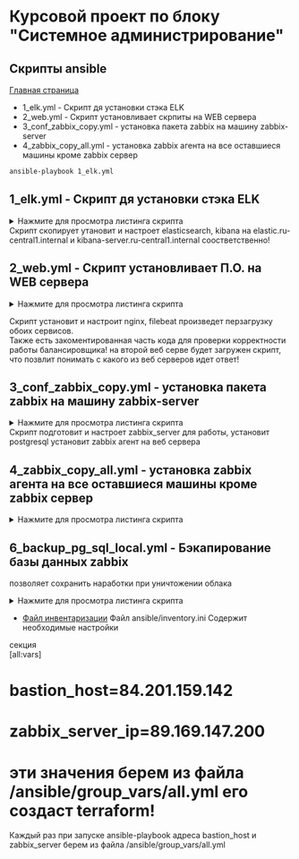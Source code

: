 # Курсовой проект по блоку "Системное администрирование"

## Скрипты ansible

[Главная страница](https://github.com/ysatii/Course_project_on_the_block_System_Administration/blob/main/README.md)

  * 1_elk.yml - Скрипт дя установки стэка ELK
  * 2_web.yml - Скрипт установливает скрпиты на WEB сервера
  * 3_conf_zabbix_copy.yml - установка пакета zabbix на машину zabbix-server
  * 4_zabbix_copy_all.yml - установка zabbix агента на все оставшиеся машины кроме zabbix сервер

  
```sh
ansible-playbook 1_elk.yml
```


## 1_elk.yml - Скрипт дя установки стэка ELK
<details>
<summary>Нажмите для просмотра листинга скрипта</summary>

```
---
- name: Настройка и установка elasticsearch
  tags: elasticsearch
  hosts: elasticsearch
  gather_facts: no
  become: yes
  tasks:

    - name: Проверка доступности
      ping:
      register: ping_result

    - name: Копирование пакета elastics
      copy:
        src: packages/{{ pkg_elastic }}
        dest: /tmp/

    - name: Установка пакета elasticsearch .deb
      apt:
        deb: "/tmp/{{ pkg_elastic }}"
        state: present
    
    - name: Копирование файла конфигурации elasticsearch.yml
      copy:
        src: templates/elasticsearch.yml
        mode: 0640
        dest: /etc/elasticsearch/elasticsearch.yml

    - name: переззапуск elasticsearch
      service:
        name: elasticsearch
        state: restarted
        enabled: true

- name: Настройка и установка kibana
  tags: kibana
  hosts: kibana
  gather_facts: no
  become: yes
  tasks:
    - name: Копирование пакета kibana
      copy:
        src: packages/{{ pkg_kibana }}
        dest: /tmp/

    - name: Установка пакета kibana .deb
      apt:
        deb: "/tmp/{{ pkg_kibana }}"
        state: present

    - name: Копирование файла конфигурации kibana.yml
      template:
        src: templates/kibana.yml.j2
        mode: 0640
        dest: /etc/kibana/kibana.yml

    - name: перезапуск kibana
      systemd:
        name: kibana
        state: restarted
        enabled: true
...
```
</details>
Скрипт  скопирует утановит и настроет elasticsearch, kibana на elastic.ru-central1.internal и kibana-server.ru-central1.internal соостветственно!


## 2_web.yml - Скрипт установливает П.О. на WEB сервера
 
<details>
<summary>Нажмите для просмотра листинга скрипта</summary>

```
---
- name: Установка пакетов на web сервера
  hosts: web_servers
  gather_facts: no
  become: yes
  tasks:

    - name: Проверка доступности
      ping:
      register: ping_result

    - name: Обновление кеш
      apt:
        update_cache: yes

    - name: Установка nginx
      apt:
        name: nginx
        state: present

    - name: Копирование страницы index.html на сервера 
      copy:
        src: templates/index.html
        dest: /var/www/html/
    
    - name: перзапуск nginx
      service:
        name: nginx
        state: restarted
    
    - name: Копирование filebeat
      copy:
        src: packages/{{ pkg_name }}
        dest: /tmp/
    
    - name: Установка filebeat .deb
      apt:
        deb: "/tmp/{{ pkg_name }}"
        state: present

    - name: Копирование файла настроек filebeat.yml
      template:
        src: templates/filebeat.yml.j2
        mode: 0644
        dest: /etc/filebeat/filebeat.yml

    - name: Конфигурирование nginx модуля
      copy:
        dest: /etc/filebeat/modules.d/nginx.yml.disabled
        content: |
          - module: nginx
            # Access logs
            access:
              enabled: true

            # Error logs
            error:
              enabled: true
        mode: 0644
     
    - name: Активируе nginx модуль для filebeat
      shell:
        cmd:  filebeat setup --dashboards && filebeat modules enable system nginx
        
    - name: перезапуск демона systemd
      shell:
        cmd: systemctl daemon-reload
    
    - name: Перезапускаемм Filebeat
      systemd:
        name: filebeat.service
        state: restarted
        enabled: true

 
- name: Мониторинг сервера nginx в zabbix
  hosts: web_servers
  gather_facts: no
  become: yes
  tasks:
    - name: Копируем файл конфигурации stub_status.conf
      template:
        src: templates2/stub_status.conf
        mode: 0644
        dest:  /etc/nginx/conf.d/stub_status.conf

    - name:  Добавляем настройки в /etc/nginx/nginx.conf
      blockinfile:
        path: /etc/nginx/nginx.conf
        marker: "access_log /var/log/nginx/access.log;"
        insertafter: "access_log /var/log/nginx/access.log;"
        block: "{{ lookup('file', 'templates2/nginx.conf') }}"
    
    - name: Убираем строку из error.log
      lineinfile:
        path: /etc/nginx/nginx.conf
        state: absent
        regexp: '^% error_log /var/log/nginx/error.log;'

    - name: Убираем строку из  access.log
      lineinfile:
        path: /etc/nginx/nginx.conf
        state: absent
        regexp: '^%access_log /var/log/nginx/access.log;'

    - name: Перезапускаем nginx
      systemd:
        name: nginx.service
        state: restarted
        enabled: true
...    
```
</details>

Скрипт установит и настроит nginx, filebeat произведет перзагрузку обоих сервисов.  
Также есть закоментированная часть кода для проверки корректности работы балансировщика! 
на второй веб серве будет загружен скрипт, что позвлит понимать с какого из веб серверов идет ответ!


## 3_conf_zabbix_copy.yml - установка пакета zabbix на машину zabbix-server
 
<details>
<summary>Нажмите для просмотра листинга скрипта</summary>

```
- name: Установка и настройка zabbix 
  hosts: zabbix_server
  gather_facts: no
  vars:
    host: "localhost"                     # адрес хоста
    db_port: 5432                         # PostgreSQL (по умолчанию 5432)
    db_name: "zabbix"                     # базы данных
    db_user: "{{ zabbix_user }}"          # пользователя базы данных
    db_password: "{{ zabbix_password }}"  # пароль пользователя базы данных
  become: yes
  tasks:

  - name: Проверка доступности
    ping:
    register: ping_result
 
  - name: Обновление системы и установка зависимостей
    apt:
      update_cache: yes
      name: ['wget', 'curl', 'nginx', 'postgresql', 'postgresql-contrib', 'php-fpm', 'php-pgsql', 'php-bcmath', 'php-mbstring', 'php-gd', 'php-xml', 'mc']
      state: present
   
 
  
  - name: Обновление кеш
    apt:
      update_cache: yes

  - name: Копирование установочного пакета zabbix репозитория
    copy:
      src: packages/{{ pkg_zabbix }}
      dest: /tmp/

  - name: Установка zabbix репозитория
    command: dpkg -i /tmp/{{ pkg_zabbix }}

  - name: Обновление кеша установщика
    apt:
      update_cache: yes

  
  - name: Установка  Zabbix Server и компонентов
    become: yes
    apt:
      name: ['zabbix-server-pgsql', 'zabbix-frontend-php', 'zabbix-nginx-conf', 'zabbix-agent', 'zabbix-sql-scripts']
      state: present

          # --------------------------------------------------------------

  - name: Создаем пользователя pgsql и базы данных
    shell:
     cmd: |
        su - postgres -c "psql --command \"CREATE USER {{ zabbix_user }} WITH PASSWORD '{{ zabbix_password }}';\"" && \
        su - postgres -c "psql --command \"CREATE DATABASE zabbix OWNER {{ zabbix_user }};\""         
        

 
  - name: Импортировать начальную структуру базы данных pgsql 
    shell: |
      zcat /usr/share/zabbix-sql-scripts/postgresql/server.sql.gz | sudo -u {{ zabbix_user }} -p {{ zabbix_password }} psql zabbix  | sudo -u {{ zabbix_user }} -p {{ zabbix_password }} psql zabbix
  

  

   #  ----------------------------------------
   
  - name: Копируем zabbix_server.conf файл настроек zabbix
    template:
      src: templates/zabbix_server.conf.j2
      mode: 0644
      dest: /etc/zabbix/zabbix_server.conf
  
    
  - name: Устанавливаем пароль пользователя pgsql в файле /etc/zabbix/zabbix_server.conf
    lineinfile:
       dest: /etc/zabbix/zabbix_server.conf
       regexp: '^# DBPassword='
       line: 'DBPassword={{ db_password }}' 

  - name : Очищаем файл настроек web интерфейса etc/zabbix/web/zabbix.conf.php
    shell:
      cmd: |
        echo -n > /etc/zabbix/web/zabbix.conf.php

  - name: Генерируем содержимое файла настроек web интерфейса /etc/zabbix/web/zabbix.conf.php
    become: yes
    blockinfile:
       path: /etc/zabbix/web/zabbix.conf.php
       block: |
         <?php
         // Zabbix GUI configuration file.

          $DB['TYPE']				= 'POSTGRESQL';
          $DB['SERVER']			= '{{ host }}';
          $DB['DATABASE']		= '{{ db_name }}';
          $DB['USER']			= '{{ db_user }}';
          $DB['PASSWORD']		= '{{ db_password }}';

          // Schema name. Used for PostgreSQL.
          $DB['SCHEMA']			= '';

          // Used for TLS connection.
          $DB['ENCRYPTION']		= false;
          $DB['KEY_FILE']			= '';
          $DB['CERT_FILE']		= '';
          $DB['CA_FILE']			= '';
          $DB['VERIFY_HOST']		= false;
          $DB['CIPHER_LIST']		= '';

          // Vault configuration. Used if database credentials are stored in Vault secrets manager.
          $DB['VAULT_URL']		= '';
          $DB['VAULT_DB_PATH']	= '';
          $DB['VAULT_TOKEN']		= '';

          // Use IEEE754 compatible value range for 64-bit Numeric (float) history values.
          // This option is enabled by default for new Zabbix installations.
          // For upgraded installations, please read database upgrade notes before enabling this option.
          $DB['DOUBLE_IEEE754']	= true;

          // Uncomment and set to desired values to override Zabbix hostname/IP and port.
          // $ZBX_SERVER			= '';
          // $ZBX_SERVER_PORT		= '';

          $ZBX_SERVER_NAME		= 'my-zabbix';

          $IMAGE_FORMAT_DEFAULT	= IMAGE_FORMAT_PNG;
 
  
  
  - name: Настроиваем  PHP для Zabbix /etc/php/8.1/fpm/php.ini
    become: yes
    blockinfile:
       path: /etc/php/8.1/fpm/php.ini
       block: |
         post_max_size = 16M
         upload_max_filesize = 2M
         max_execution_time = 300
         max_input_time = 300
         memory_limit = 128M
         date.timezone = Europe/Moscow

  - name: Настроиваем  Nginx для Zabbix /etc/nginx/conf.d/zabbix.conf
    blockinfile:
      path: /etc/nginx/conf.d/zabbix.conf
      block: |
          server {
              listen 80;
              server_name  {{ server_name }};

              root /usr/share/zabbix;

              index index.php index.html index.htm;

              location / {
                  try_files $uri $uri/ =404;
              }

              location ~ \.php$ {
                  fastcgi_pass unix:/var/run/php/php8.1-fpm.sock;
                  fastcgi_param SCRIPT_FILENAME $document_root$fastcgi_script_name;
                  include fastcgi_params;
              }

              location ~ /\.ht {
                  deny all;
              }
          }

  - name: Перезапускаем сервисы Zabbix и Nginx
    become: yes
    systemd:
        name: "{{ item }}"
        state: restarted
        enabled: true  
    with_items:
        - zabbix-server
        - zabbix-agent
        - nginx
        - php8.1-fpm

  - name: Печать адреса сервера zabbix
    ansible.builtin.debug:
        msg: "Для работы с zabbix перейдите по адресу http://{{ zabbix_server_ip }} логин 'Admin' пароль 'zabbix'"

```
</details>
 Скрипт подготовит и настроет zabbix_server для работы, установит postgresql
 установит zabbix агент на веб сервера


## 4_zabbix_copy_all.yml - установка zabbix агента на все оставшиеся машины кроме zabbix сервер
 
<details>
<summary>Нажмите для просмотра листинга скрипта</summary>

```
- name: Установка Zabbix агента на сервера
  hosts: all-servers
  gather_facts: no
  become: yes
  tasks:
    - name: Проверка доступности
      ping:
      register: ping_result

    - name: Обновление кеш
      apt:
        update_cache: yes
        
    - name: Копируем zabbix пакет
      copy:
        src: packages/{{ pkg_zabbix }}
        dest: /tmp/

    - name: Устанавливаем zabbix репозиторий
      command: dpkg -i /tmp/{{ pkg_zabbix }}

    - name: Устанавливаем zabbix-agent
      apt:
        name: zabbix-agent
        state: present
        update_cache: yes

    - name: Добавляем IP zabbix сервера
      replace:
        path: /etc/zabbix/zabbix_agentd.conf
        regexp: 'Server=127.0.0.1'
        replace: 'Server={{ zabbix_server }}'

    - name: Добавляем IP активного сервера
      replace:
        path: /etc/zabbix/zabbix_agentd.conf
        regexp: 'ServerActive=127.0.0.1'
        replace: 'ServerActive={{ zabbix_server }}'

    - name: Перезапускаем zabbix agent
      systemd:
        name: zabbix-agent
        state: restarted
        enabled: true   

```
</details>

## 6_backup_pg_sql_local.yml - Бэкапирование базы данных zabbix
позволяет сохранить наработки при уничтожении облака
 
<details>
<summary>Нажмите для просмотра листинга скрипта</summary>

```
---
- name: Бэкапирование базы данных 
  hosts: zabbix_server 
  gather_facts: yes
  vars:
    backup_file: "/tmp/{{backup_f}}"
    timestamp: "{{ ansible_date_time.iso8601 }}"
    new_name: "/tmp/{{ db_name_local }}_{{ timestamp }}dump.backup"
  tasks:
    - name: Проверяем, существует ли файл на удаленном сервере
      ansible.builtin.stat:
        path: "{{ backup_file }}"
      register: file_stat
      become: yes

    - name: Удаляем файл, если он существует
      ansible.builtin.file:
        path: "{{ backup_file }}"
        state: absent
      become: yes
      when: file_stat.stat.exists
    
    - name: Создаем дамп базы данных
      command: >
        pg_dump -h {{ db_host_local }} -p {{ db_port_local }} -U {{ db_user_local }} -F c -b -v -f "{{ backup_file }}" "{{ db_name_local}}"
      environment:
        PGPASSWORD: "{{ db_password_local }}"   
      register: dump_result

    - name: Проверяем создан ли бэкап
      debug:
        msg: "Дамп успешно создан: {{ backup_file }}"
      when: dump_result.rc == 0

    - name: Ошибка создания бэкапа
      debug:
        msg: "Ошибка создания базы данных {{ db_name_local }}"
      when: dump_result.rc != 0

    - name: Получаем файл дамп базы данных с удаленного сервера
      ansible.builtin.fetch:
        src: "{{ backup_file }}"
        dest: templates2/
        flat: yes
      become: yes



    - name: Периеименовываем файл имя бд + дата и время создания
      shell:
        cmd: |
          mv "{{ backup_file }}" "{{new_name}}"



    - name: Получаем файл дамп базы данных с удаленного сервера время и дата
      ansible.builtin.fetch:
        src: "{{new_name}}"
        dest: "templates2/rezerv/"
        flat: yes
      become: yes
```
</details>

* [Файл инвентаризации](https://github.com/ysatii/Course_project_on_the_block_System_Administration/blob/main/ansible/inventory.ini)
 Файл ansible/inventory.ini  Содержит необходимые настройки 

секция  
[all:vars]
# bastion_host=84.201.159.142
# zabbix_server_ip=89.169.147.200
# эти значения берем из файла /ansible/group_vars/all.yml его создаст terraform!

Каждый раз при запуске ansible-playbook адреса bastion_host и zabbix_server берем из файла /ansible/group_vars/all.yml



